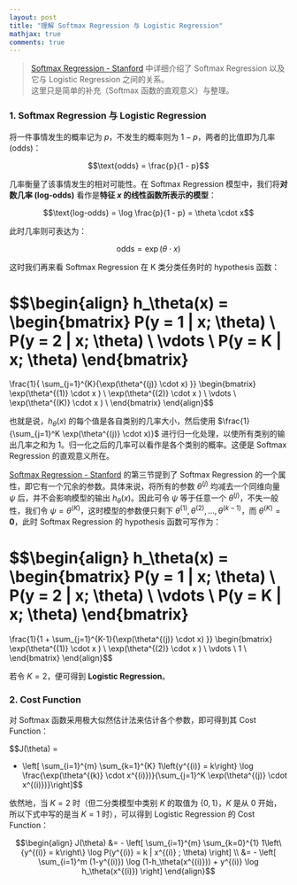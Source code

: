 ```yaml
---
layout: post
title: "理解 Softmax Regression 与 Logistic Regression"
mathjax: true
comments: true
---
```


> [Softmax Regression - Stanford](http://ufldl.stanford.edu/tutorial/supervised/SoftmaxRegression/) 中详细介绍了 Softmax Regression 以及它与 Logistic Regression 之间的关系。  
> 这里只是简单的补充（Softmax 函数的直观意义）与整理。

### 1. Softmax Regression 与 Logistic Regression

将一件事情发生的概率记为 $p$，不发生的概率则为 $1 - p$，两者的比值即为几率 (odds)：

$$\text{odds} = \frac{p}{1 - p}$$

几率衡量了该事情发生的相对可能性。在 Softmax Regression 模型中，我们将**对数几率 (log-odds)** 看作是**特征 $x$ 的线性函数所表示的模型**：

$$\text{log-odds} = \log \frac{p}{1 - p} = \theta \cdot x$$

此时几率则可表达为：

$$\text{odds} = \exp(\theta \cdot x)$$

这时我们再来看 Softmax Regression 在 K 类分类任务时的 hypothesis 函数：

$$\begin{align}
h_\theta(x) =
\begin{bmatrix}
P(y = 1 | x; \theta) \\
P(y = 2 | x; \theta) \\
\vdots \\
P(y = K | x; \theta)
\end{bmatrix}
=
\frac{1}{ \sum_{j=1}^{K}{\exp(\theta^{(j)} \cdot x) }}
\begin{bmatrix}
\exp(\theta^{(1)} \cdot x ) \\
\exp(\theta^{(2)} \cdot x ) \\
\vdots \\
\exp(\theta^{(K)} \cdot x ) \\
\end{bmatrix}
\end{align}$$

也就是说，$h_\theta(x)$ 的每个值是各自类别的几率大小，然后使用 $\frac{1}{\sum_{j=1}^K \exp(\theta^{(j)} \cdot x)}$ 进行归一化处理，以使所有类别的输出几率之和为 1。归一化之后的几率可以看作是各个类别的概率。这便是 Softmax Regression 的直观意义所在。

[Softmax Regression - Stanford](http://ufldl.stanford.edu/tutorial/supervised/SoftmaxRegression/) 的第三节提到了 Softmax Regression 的一个属性，即它有一个冗余的参数。具体来说，将所有的参数 $\theta^{(j)}$ 均减去一个同维向量 $\psi$ 后，并不会影响模型的输出 $h_\theta(x)$。因此可令 $\psi$ 等于任意一个 $\theta^{(j)}$，不失一般性，我们令 $\psi = \theta^{(K)}$，这时模型的参数便只剩下 $\theta^{(1)}, \theta^{(2)}, \dots, \theta^{(k - 1)}$，而 $\theta^{(K)} = \mathbf{0}$，此时 Softmax Regression 的 hypothesis 函数可写作为：

$$\begin{align}
h_\theta(x) =
\begin{bmatrix}
P(y = 1 | x; \theta) \\
P(y = 2 | x; \theta) \\
\vdots \\
P(y = K | x; \theta)
\end{bmatrix}
=
\frac{1}{1 + \sum_{j=1}^{K-1}{\exp(\theta^{(j)} \cdot x) }}
\begin{bmatrix}
\exp(\theta^{(1)} \cdot x ) \\
\exp(\theta^{(2)} \cdot x ) \\
\vdots \\
1 \\
\end{bmatrix}
\end{align}$$

若令 $K = 2$，便可得到 **Logistic Regression**。

### 2. Cost Function

对 Softmax 函数采用极大似然估计法来估计各个参数，即可得到其 Cost Function：

$$J(\theta) = 
- \left[ \sum_{i=1}^{m} \sum_{k=1}^{K}  1\left\{y^{(i)} = k\right\} \log \frac{\exp(\theta^{(k)} \cdot x^{(i)})}{\sum_{j=1}^K \exp(\theta^{(j)} \cdot x^{(i)})}\right]$$

依然地，当 $K = 2$ 时（但二分类模型中类别 $K$ 的取值为 $\{0, 1\}$，$K$ 是从 0 开始，所以下式中写的是当 $K = 1$ 时），可以得到 Logistic Regression 的 Cost Function：

$$\begin{align}
J(\theta) &= - \left[ \sum_{i=1}^{m} \sum_{k=0}^{1} 1\left\{y^{(i)} = k\right\} \log P(y^{(i)} = k | x^{(i)} ; \theta) \right] \\
&= - \left[ \sum_{i=1}^m   (1-y^{(i)}) \log (1-h_\theta(x^{(i)})) + y^{(i)} \log h_\theta(x^{(i)}) \right]
\end{align}$$